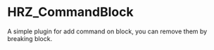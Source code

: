# HRZ_CommandBlock
A simple plugin for add command on block, you can remove them by breaking block.
